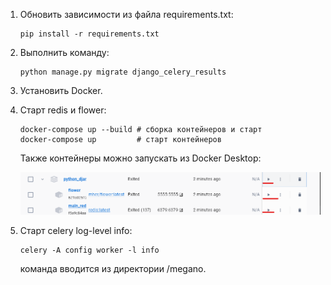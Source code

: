 1. Обновить зависимости из файла requirements.txt:
    ```
    pip install -r requirements.txt
    ```
2. Выполнить команду:
   ```
   python manage.py migrate django_celery_results   
   ```
3. Установить Docker.

3. Старт redis и flower:
    ```
   docker-compose up --build # сборка контейнеров и старт
   docker-compose up         # старт контейнеров
    ```
   Также контейнеры можно запускать из Docker Desktop:

   ![](/megano/static/for_markdown/docker_run.png)
4. Старт celery log-level info:
   ```
   celery -A config worker -l info
   ```
   команда вводится из директории /megano.